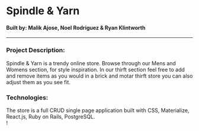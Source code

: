 # Spindle & Yarn
#### Built by: Malik Ajose, Noel Rodriguez  & Ryan Klintworth

---

### Project Description:
Spindle & Yarn is a trendy online store. Browse through our Mens and Womens section, for style inspiration. In our thirft section feel free to add and remove items as you would in a brick and motar thirft store you can also adjust them as you see fit.


### Technologies:
The store is a full CRUD single page application  built with CSS, Materialize, React.js, Ruby on Rails, PostgreSQL.  
!
